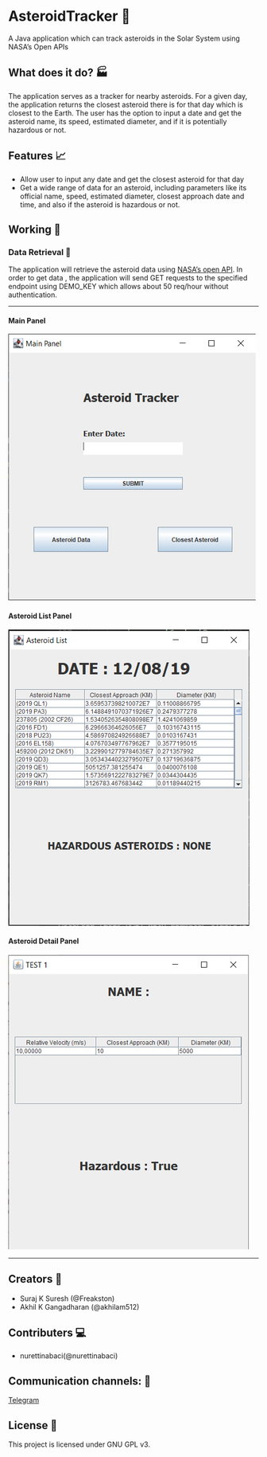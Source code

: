 # AsteroidTracker :milky_way:

A Java application which can track asteroids in the Solar System using NASA’s Open APIs

## What does it do? :factory:

The application serves as a tracker for nearby asteroids. For a given day, the application returns the closest asteroid there is for that day which is closest to the Earth. The user has the option to input a date and get the asteroid name, its speed, estimated diameter, and if it is potentially hazardous or not.

## Features :chart_with_upwards_trend:

- Allow user to input any date and get the closest asteroid for that day
- Get a wide range of data for an asteroid, including parameters like its official name, speed, estimated diameter, closest approach date and time, and also if the asteroid is hazardous or not.

## Working :nut_and_bolt:

### Data Retrieval :pencil:

The application will retrieve the asteroid data using [NASA’s open API](https://api.nasa.gov/api.html#authentication).  In order to get data , the application will send GET requests to the specified endpoint using DEMO_KEY which allows about 50 req/hour without authentication.

------
#### Main Panel 
<img src="/Panel1.PNG">

#### Asteroid List Panel
<img src ="/Panel2.PNG">

#### Asteroid Detail Panel
<img src ="/Panel3.PNG">


------

## Creators :bust_in_silhouette:

- Suraj K Suresh (@Freakston)
- Akhil K Gangadharan (@akhilam512)

## Contributers :computer:

- nurettinabaci(@nurettinabaci)


## Communication channels: :e-mail:

[Telegram](https://t.me/AsteroidTracker)

## License :page_facing_up:

This project is licensed under GNU GPL v3.

